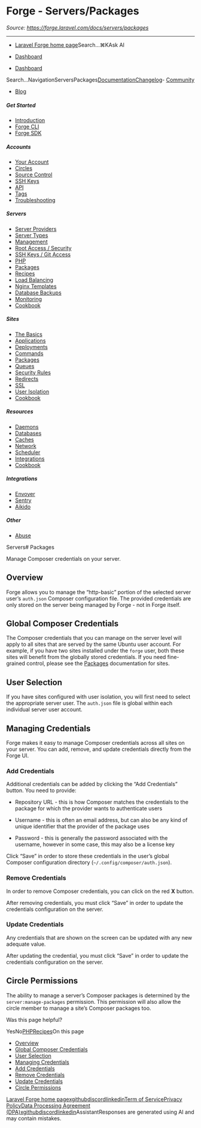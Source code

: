 # Forge - Servers/Packages

*Source: https://forge.laravel.com/docs/servers/packages*

---

- [Laravel Forge home page](https://forge.laravel.com)Search...⌘KAsk AI

- [Dashboard](https://forge.laravel.com)
- [Dashboard](https://forge.laravel.com)

Search...NavigationServersPackages[Documentation](/docs/introduction)[Changelog](/docs/changelog/changelog)- [Community](https://discord.com/invite/laravel)
- [Blog](https://blog.laravel.com/forge)
##### Get Started

- [Introduction](/docs/introduction)
- [Forge CLI](/docs/cli)
- [Forge SDK](/docs/sdk)

##### Accounts

- [Your Account](/docs/accounts/your-account)
- [Circles](/docs/accounts/circles)
- [Source Control](/docs/accounts/source-control)
- [SSH Keys](/docs/accounts/ssh)
- [API](/docs/accounts/api)
- [Tags](/docs/accounts/tags)
- [Troubleshooting](/docs/accounts/cookbook)

##### Servers

- [Server Providers](/docs/servers/providers)
- [Server Types](/docs/servers/types)
- [Management](/docs/servers/management)
- [Root Access / Security](/docs/servers/provisioning-process)
- [SSH Keys / Git Access](/docs/servers/ssh)
- [PHP](/docs/servers/php)
- [Packages](/docs/servers/packages)
- [Recipes](/docs/servers/recipes)
- [Load Balancing](/docs/servers/load-balancing)
- [Nginx Templates](/docs/servers/nginx-templates)
- [Database Backups](/docs/servers/backups)
- [Monitoring](/docs/servers/monitoring)
- [Cookbook](/docs/servers/cookbook)

##### Sites

- [The Basics](/docs/sites/the-basics)
- [Applications](/docs/sites/applications)
- [Deployments](/docs/sites/deployments)
- [Commands](/docs/sites/commands)
- [Packages](/docs/sites/packages)
- [Queues](/docs/sites/queues)
- [Security Rules](/docs/sites/security-rules)
- [Redirects](/docs/sites/redirects)
- [SSL](/docs/sites/ssl)
- [User Isolation](/docs/sites/user-isolation)
- [Cookbook](/docs/sites/cookbook)

##### Resources

- [Daemons](/docs/resources/daemons)
- [Databases](/docs/resources/databases)
- [Caches](/docs/resources/caches)
- [Network](/docs/resources/network)
- [Scheduler](/docs/resources/scheduler)
- [Integrations](/docs/resources/integrations)
- [Cookbook](/docs/resources/cookbook)

##### Integrations

- [Envoyer](/docs/integrations/envoyer)
- [Sentry](/docs/integrations/sentry)
- [Aikido](/docs/integrations/aikido)

##### Other

- [Abuse](/docs/abuse)

Servers# Packages

Manage Composer credentials on your server.

## [​](#overview)Overview

Forge allows you to manage the “http-basic” portion of the selected server user’s `auth.json` Composer configuration file. The provided credentials are only stored on the server being managed by Forge - not in Forge itself.

## [​](#global-composer-credentials)Global Composer Credentials

The Composer credentials that you can manage on the server level will apply to all sites that are served by the same Ubuntu user account. For example, if you have two sites installed under the `forge` user, both these sites will benefit from the globally stored credentials. If you need fine-grained control, please see the [Packages](/docs/sites/packages) documentation for sites.

## [​](#user-selection)User Selection

If you have sites configured with user isolation, you will first need to select the appropriate server user. The `auth.json` file is global within each individual server user account.

## [​](#managing-credentials)Managing Credentials

Forge makes it easy to manage Composer credentials across all sites on your server. You can add, remove, and update credentials directly from the Forge UI.

### [​](#add-credentials)Add Credentials

Additional credentials can be added by clicking the “Add Credentials” button. You need to provide:

- Repository URL - this is how Composer matches the credentials to the package for which the provider wants to authenticate users

- Username - this is often an email address, but can also be any kind of unique identifier that the provider of the package uses

- Password - this is generally the password associated with the username, however in some case, this may also be a license key

Click “Save” in order to store these credentials in the user’s global Composer configuration directory (`~/.config/composer/auth.json`).

### [​](#remove-credentials)Remove Credentials

In order to remove Composer credentials, you can click on the red **X** button.

After removing credentials, you must click “Save” in order to update the credentials configuration on the server.

### [​](#update-credentials)Update Credentials

Any credentials that are shown on the screen can be updated with any new adequate value.

After updating the credential, you must click “Save” in order to update the credentials configuration on the server.

## [​](#circle-permissions)Circle Permissions

The ability to manage a server’s Composer packages is determined by the `server:manage-packages` permission. This permission will also allow the circle member to manage a site’s Composer packages too.

Was this page helpful?

YesNo[PHP](/docs/servers/php)[Recipes](/docs/servers/recipes)On this page
- [Overview](#overview)
- [Global Composer Credentials](#global-composer-credentials)
- [User Selection](#user-selection)
- [Managing Credentials](#managing-credentials)
- [Add Credentials](#add-credentials)
- [Remove Credentials](#remove-credentials)
- [Update Credentials](#update-credentials)
- [Circle Permissions](#circle-permissions)

[Laravel Forge home page](https://forge.laravel.com)[x](https://x.com/laravelphp)[github](https://github.com/laravel)[discord](https://discord.com/invite/laravel)[linkedin](https://linkedin.com/company/laravel)[Term of Service](https://forge.laravel.com/terms-of-service)[Privacy Policy](https://forge.laravel.com/privacy-policy)[Data Processing Agreement (DPA)](https://forge.laravel.com/data-processing-agreement)[x](https://x.com/laravelphp)[github](https://github.com/laravel)[discord](https://discord.com/invite/laravel)[linkedin](https://linkedin.com/company/laravel)AssistantResponses are generated using AI and may contain mistakes.